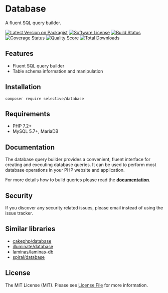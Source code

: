 # Database

A fluent SQL query builder.

[![Latest Version on Packagist](https://img.shields.io/github/release/selective-php/database.svg?style=flat-square)](https://packagist.org/packages/selective/database)
[![Software License](https://img.shields.io/badge/license-MIT-brightgreen.svg?style=flat-square)](LICENSE)
[![Build Status](https://github.com/selective-php/database/workflows/PHP/badge.svg)](https://github.com/selective-php/database/actions)
[![Coverage Status](https://img.shields.io/scrutinizer/coverage/g/selective-php/database.svg?style=flat-square)](https://scrutinizer-ci.com/g/selective-php/database/code-structure)
[![Quality Score](https://img.shields.io/scrutinizer/quality/g/selective-php/database.svg?style=flat-square)](https://scrutinizer-ci.com/g/selective-php/database/?branch=master)
[![Total Downloads](https://img.shields.io/packagist/dt/selective/database.svg?style=flat-square)](https://packagist.org/packages/selective/database/stats)

## Features

* Fluent SQL query builder
* Table schema information and manipulation

## Installation

```shell
composer require selective/database
```

## Requirements

* PHP 7.2+
* MySQL 5.7+, MariaDB

## Documentation

The database query builder provides a convenient, fluent interface for creating and executing database queries. It can be used to perform most database operations in your PHP website and application.

For more details how to build queries please read the **[documentation](https://selective-php.github.io/database/)**.

## Security

If you discover any security related issues, please email instead of using the issue tracker.

## Similar libraries

* [cakephp/database](https://github.com/cakephp/database)
* [illuminate/database](https://github.com/illuminate/database)
* [laminas/laminas-db](https://github.com/laminas/laminas-db)
* [spiral/database](https://github.com/spiral/database)

## License

The MIT License (MIT). Please see [License File](LICENSE.md) for more information.
